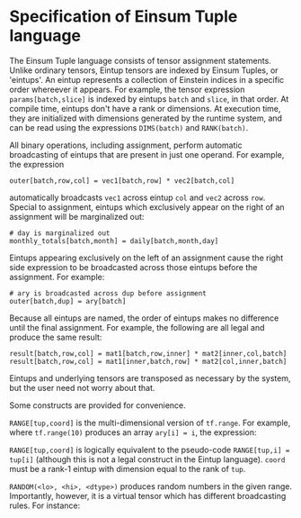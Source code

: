 # Specification of Einsum Tuple language

The Einsum Tuple language consists of tensor assignment statements.  Unlike
ordinary tensors, Eintup tensors are indexed by Einsum Tuples, or 'eintups'.
An eintup represents a collection of Einstein indices in a specific order
whereever it appears.  For example, the tensor expression `params[batch,slice]`
is indexed by eintups `batch` and `slice`, in that order.  At compile time,
eintups don't have a rank or dimensions.  At execution time, they are
initialized with dimensions generated by the runtime system, and can be read
using the expressions `DIMS(batch)` and `RANK(batch)`.

All binary operations, including assignment, perform automatic broadcasting of
eintups that are present in just one operand.  For example, the expression


```
outer[batch,row,col] = vec1[batch,row] * vec2[batch,col]
``` 

automatically broadcasts `vec1` across eintup `col` and `vec2` across `row`.
Special to assignment, eintups which exclusively appear on the right of an
assignment will be marginalized out:

```
# day is marginalized out
monthly_totals[batch,month] = daily[batch,month,day]
```

Eintups appearing exclusively on the left of an assignment cause the right side
expression to be broadcasted across those eintups before the assignment.  For
example:

```
# ary is broadcasted across dup before assignment
outer[batch,dup] = ary[batch]
```

Because all eintups are named, the order of eintups makes no difference until
the final assignment.  For example, the following are all legal and produce the
same result:

```
result[batch,row,col] = mat1[batch,row,inner] * mat2[inner,col,batch]
result[batch,row,col] = mat1[inner,batch,row] * mat2[col,inner,batch]
```

Eintups and underlying tensors are transposed as necessary by the system, but
the user need not worry about that.

Some constructs are provided for convenience.

`RANGE[tup,coord]` is the multi-dimensional version of `tf.range`.  For
example, where `tf.range(10)` produces an array `ary[i] = i`, the expression:

`RANGE[tup,coord]` is logically equivalent to the pseudo-code `RANGE[tup,i] =
tup[i]` (although this is not a legal construct in the Eintup language).
`coord` must be a rank-1 eintup with dimension equal to the rank of `tup`.

`RANDOM(<lo>, <hi>, <dtype>)` produces random numbers in the given range.
Importantly, however, it is a virtual tensor which has different broadcasting
rules.  For instance:






